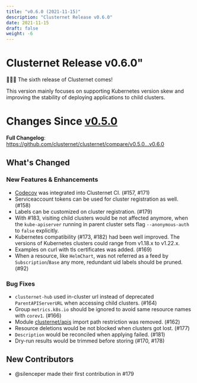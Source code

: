 ```yaml
---
title: "v0.6.0 (2021-11-15)"
description: "Clusternet Release v0.6.0"
date: 2021-11-15
draft: false
weight: -6
---
```


# Clusternet Release v0.6.0"

🥳🥳🥳 The sixth release of Clusternet comes!

This version mainly focuses on supporting Kubernetes version skew and improving the stability of deploying applications to child clusters.

# Changes Since [v0.5.0](https://github.com/clusternet/clusternet/releases/tag/v0.5.0)

**Full Changelog**: https://github.com/clusternet/clusternet/compare/v0.5.0...v0.6.0

## What's Changed

### New Features & Enhancements
* [Codecov](https://about.codecov.io/) was integrated into Clusternet CI. (#157, #171)
* Serviceaccount tokens can be used for cluster registration as well. (#158)
* Labels can be customized on cluster registration. (#179)
* With #183, visiting child clusters would be not affected anymore, when the `kube-apiserver` running in parent cluster sets flag `--anonymous-auth` to `false` explicitly.
* Kubernetes compatibility (#173, #182) had been well improved. The versions of Kubernetes clusters could range from v1.18.x to v1.22.x.
* Examples on curl with tls certificates was added. (#169)
* When a resource, like `HelmChart`, was not referred as a feed by `Subscription`/`Base` any more, redundant uid labels should be pruned. (#92)

### Bug Fixes
* `clusternet-hub` used in-cluster url instead of deprecated `ParentAPIServerURL` when accessing child clusters. (#164)
* Group `metrics.k8s.io` should be ignored to avoid same resource names with `corev1`. (#166)
* Module [clusternet/apis](https://github.com/clusternet/apis) import path restriction was removed. (#162)
* Resource deletions would be not blocked when clusters got lost. (#177)
* `Description` would be reconciled when applying failed. (#181)
* Dry-run results would be trimmed before storing (#170, #178)

## New Contributors
* @silenceper made their first contribution in #179
